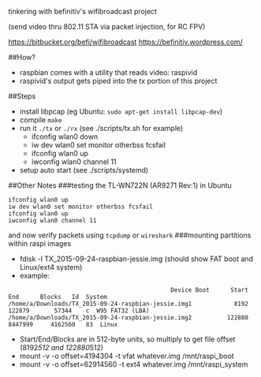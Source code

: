 tinkering with befinitiv's wifibroadcast project

(send video thru 802.11 STA via packet injection, for RC FPV)

https://bitbucket.org/befi/wifibroadcast
https://befinitiv.wordpress.com/

##How?
* raspbian comes with a utility that reads video: raspivid
* raspivid's output gets piped into the tx portion of this project

##Steps
* install libpcap (eg Ubuntu: `sudo apt-get install libpcap-dev`)
* compile `make`
* run it `./tx` or `./rx` (see ./scripts/tx.sh for example)
  * ifconfig wlan0 down
  * iw dev wlan0 set monitor otherbss fcsfail
  * ifconfig wlan0 up
  * iwconfig wlan0 channel 11
* setup auto start (see ./scripts/systemd)

##Other Notes
###testing the TL-WN722N (AR9271 Rev:1) in Ubuntu
```
ifconfig wlan0 up
iw dev wlan0 set monitor otherbss fcsfail
ifconfig wlan0 up
iwconfig wlan0 channel 11
```
and now verify packets using `tcpdump` or `wireshark`
###mounting partitions within raspi images
* fdisk -l TX_2015-09-24-raspbian-jessie.img (should show FAT boot and Linux/ext4 system)
* example:
```
                                              Device Boot      Start         End      Blocks   Id  System
/home/a/Downloads/TX_2015-09-24-raspbian-jessie.img1            8192      122879       57344    c  W95 FAT32 (LBA)
/home/a/Downloads/TX_2015-09-24-raspbian-jessie.img2          122880     8447999     4162560   83  Linux
```
* Start/End/Blocks are in 512-byte units, so multiply to get file offset (8192*512 and 122880*512)
* mount -v -o offset=4194304 -t vfat whatever.img /mnt/raspi_boot
* mount -v -o offset=62914560 -t ext4 whatever.img /mnt/raspi_system
